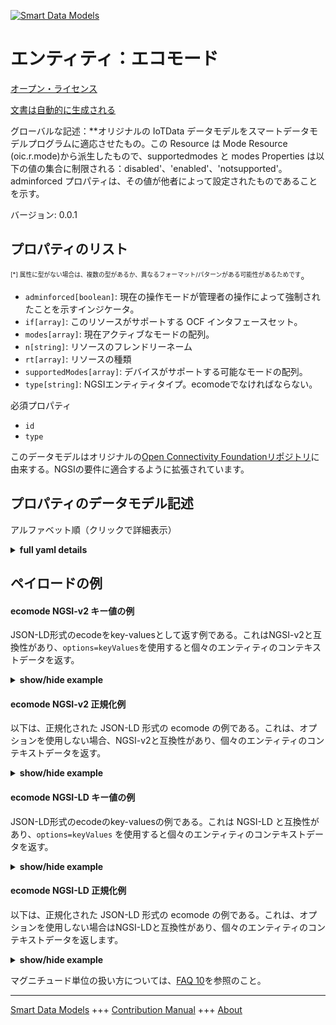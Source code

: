 <!-- 10-Header -->  
[![Smart Data Models](https://smartdatamodels.org/wp-content/uploads/2022/01/SmartDataModels_logo.png "Logo")](https://smartdatamodels.org)  
エンティティ：エコモード  
============<!-- /10-Header -->  
<!-- 15-License -->  
[オープン・ライセンス](https://github.com/smart-data-models//dataModel.OCF/blob/master/ecomode/LICENSE.md)  
[文書は自動的に生成される](https://docs.google.com/presentation/d/e/2PACX-1vTs-Ng5dIAwkg91oTTUdt8ua7woBXhPnwavZ0FxgR8BsAI_Ek3C5q97Nd94HS8KhP-r_quD4H0fgyt3/pub?start=false&loop=false&delayms=3000#slide=id.gb715ace035_0_60)  
<!-- /15-License -->  
<!-- 20-Description -->  
グローバルな記述：**オリジナルの IoTData データモデルをスマートデータモデルプログラムに適応させたもの。この Resource は Mode Resource (oic.r.mode)から派生したもので、supportedmodes と modes Properties は以下の値の集合に制限される：disabled'、'enabled'、'notsupported'。adminforced プロパティは、その値が他者によって設定されたものであることを示す。  
バージョン: 0.0.1  
<!-- /20-Description -->  
<!-- 30-PropertiesList -->  

## プロパティのリスト  

<sup><sub>[*] 属性に型がない場合は、複数の型があるか、異なるフォーマット/パターンがある可能性があるためです</sub></sup>。  
- `adminforced[boolean]`: 現在の操作モードが管理者の操作によって強制されたことを示すインジケータ。  - `if[array]`: このリソースがサポートする OCF インタフェースセット。  - `modes[array]`: 現在アクティブなモードの配列。  - `n[string]`: リソースのフレンドリーネーム  - `rt[array]`: リソースの種類  - `supportedModes[array]`: デバイスがサポートする可能なモードの配列。  - `type[string]`: NGSIエンティティタイプ。ecomodeでなければならない。  <!-- /30-PropertiesList -->  
<!-- 35-RequiredProperties -->  
必須プロパティ  
- `id`  - `type`  <!-- /35-RequiredProperties -->  
<!-- 40-RequiredProperties -->  
このデータモデルはオリジナルの[Open Connectivity Foundationリポジトリ](https://github.com/openconnectivityfoundation/IoTDataModels)に由来する。NGSIの要件に適合するように拡張されています。  
<!-- /40-RequiredProperties -->  
<!-- 50-DataModelHeader -->  
## プロパティのデータモデル記述  
アルファベット順（クリックで詳細表示）  
<!-- /50-DataModelHeader -->  
<!-- 60-ModelYaml -->  
<details><summary><strong>full yaml details</strong></summary>    
```yaml  
ecomode:    
  description: 'Smart Data Models Program adaptation of the original IoTData data Models. This Resource specifies the supported and currently active Eco Mode of a Device The Resource is a deriviative of the Mode Resource (oic.r.mode) with a restriction that the population of supportedmodes and modes Properties is restricted to the set of values: ''disabled'',''enabled'',''notsupported''. The adminforced Property indicates that the value has been set by another party (e.g. via some offboard Smart Energy interaction) '    
  properties:    
    adminforced:    
      description: The indicator that the current mode of operation has been forced by admin action.    
      readOnly: true    
      type: boolean    
      x-ngsi:    
        type: Property    
    if:    
      description: The OCF Interface set supported by this Resource.    
      items:    
        enum:    
          - oic.if.a    
          - oic.if.baseline    
        type: string    
      minItems: 2    
      readOnly: true    
      type: array    
      uniqueItems: true    
      x-ngsi:    
        type: Property    
    modes:    
      description: The array of the currently active mode(s).    
      items:    
        enum:    
          - disabled    
          - enabled    
          - notsupported    
        type: string    
      type: array    
      uniqueItems: true    
      x-ngsi:    
        type: Property    
    n:    
      description: Friendly name of the Resource    
      maxLength: 64    
      readOnly: true    
      type: string    
      x-ngsi:    
        type: Property    
    rt:    
      description: The Resource Type.    
      items:    
        enum:    
          - oic.r.ecomode    
        maxLength: 64    
        type: string    
      minItems: 1    
      readOnly: true    
      type: array    
      uniqueItems: true    
      x-ngsi:    
        type: Property    
    supportedModes:    
      description: The array of possible modes the device supports.    
      items:    
        enum:    
          - disabled    
          - enabled    
          - notsupported    
        type: string    
      readOnly: true    
      type: array    
      x-ngsi:    
        type: Property    
    type:    
      description: NGSI entity type. It has to be ecomode    
      enum:    
        - ecomode    
      type: string    
      x-ngsi:    
        type: Property    
  required:    
    - id    
    - type    
  type: object    
  x-derived-from: https://github.com/OpenInterConnect/IoTDataModels/blob/master/ecomodeResURI.swagger.json    
  x-disclaimer: 'Redistribution and use in source and binary forms, with or without modification, are permitted  provided that the license conditions are met. Copyleft (c) 2022 Contributors to Smart Data Models Program'    
  x-license-url: https://github.com/smart-data-models/dataModel.OCF/blob/master/ecomode/LICENSE.md    
  x-model-schema: https://smart-data-models.github.io/dataModel.IoTDataModels/ecomode/schema.json    
  x-model-tags: OCF    
  x-version: 0.0.1    
```  
</details>    
<!-- /60-ModelYaml -->  
<!-- 70-MiddleNotes -->  
<!-- /70-MiddleNotes -->  
<!-- 80-Examples -->  
## ペイロードの例  
#### ecomode NGSI-v2 キー値の例  
JSON-LD形式のecodeをkey-valuesとして返す例である。これはNGSI-v2と互換性があり、`options=keyValues`を使用すると個々のエンティティのコンテキストデータを返す。  
<details><summary><strong>show/hide example</strong></summary>    
```json  
{  
  "id": "urn:ngsi-ld:ecomode:id:XTKS:41735897",  
  "dateCreated": "1984-05-09T22:46:30Z",  
  "dateModified": "2005-12-26T00:05:52Z",  
  "source": "Pick five government out several. Onto care door future.",  
  "name": "Source bed up these. Focus allow act rather cover what. Body rock product history management.",  
  "alternateName": "Dark wrong could thank yard. Before think major necessary police responsibility himself think. Would sit avoid floor relationship suffer thousand modern.",  
  "description": "Morning financial law compare paper. Two find model tough remember war. Business identify particularly claim.",  
  "dataProvider": "Wish church to event in line. Ever career sound her from figure.",  
  "owner": [  
    "urn:ngsi-ld:ecomode:items:VUPI:33448029",  
    "urn:ngsi-ld:ecomode:items:JAMY:20507933"  
  ],  
  "seeAlso": [  
    "urn:ngsi-ld:ecomode:items:NYJQ:21494614",  
    "urn:ngsi-ld:ecomode:items:MKLF:57041922"  
  ],  
  "location": {  
    "type": "Point",  
    "coordinates": [  
      -44.6641115,  
      141.353721  
    ]  
  },  
  "address": {  
    "streetAddress": "Name husband local positive hear past open. Pay dream recently card never.",  
    "addressLocality": "Arm should bar western beautiful. Continue affect Republican attention level on.",  
    "addressRegion": "Thousand yes beautiful work national key born. Cut stage believe town enough gas past. Scene peace six factor happy those blood condition. Dream police somebody fill.",  
    "addressCountry": "Somebody drug cup green stand. Upon finish outside agent.",  
    "postalCode": "Season ten movie different drug. Thus these picture seat.",  
    "postOfficeBoxNumber": "Special who big movement. Entire could page item decade consumer lawyer kitchen."  
  },  
  "areaServed": "Build type series executive technology whole situation for. Series natural religious enjoy oil. Beat eat arrive ever."  
}  
```  
</details>  
#### ecomode NGSI-v2 正規化例  
以下は、正規化された JSON-LD 形式の ecomode の例である。これは、オプションを使用しない場合、NGSI-v2と互換性があり、個々のエンティティのコンテキストデータを返す。  
<details><summary><strong>show/hide example</strong></summary>    
```json  
{  
  "id": {  
    "type": "string",  
    "value": "urn:ngsi-ld:ecomode:id:XTKS:41735897"  
  },  
  "dateCreated": {  
    "format": "date-time",  
    "type": "string",  
    "value": "1984-05-09T22:46:30Z"  
  },  
  "dateModified": {  
    "format": "date-time",  
    "type": "string",  
    "value": "2005-12-26T00:05:52Z"  
  },  
  "source": {  
    "type": "string",  
    "value": "Pick five government out several. Onto care door future."  
  },  
  "name": {  
    "type": "string",  
    "value": "Source bed up these. Focus allow act rather cover what. Body rock product history management."  
  },  
  "alternateName": {  
    "type": "string",  
    "value": "Dark wrong could thank yard. Before think major necessary police responsibility himself think. Would sit avoid floor relationship suffer thousand modern."  
  },  
  "description": {  
    "type": "string",  
    "value": "Morning financial law compare paper. Two find model tough remember war. Business identify particularly claim."  
  },  
  "dataProvider": {  
    "type": "string",  
    "value": "Wish church to event in line. Ever career sound her from figure."  
  },  
  "owner": {  
    "type": "array",  
    "value": [  
      "urn:ngsi-ld:ecomode:items:VUPI:33448029",  
      "urn:ngsi-ld:ecomode:items:JAMY:20507933"  
    ]  
  },  
  "seeAlso": {  
    "type": "array",  
    "value": [  
      "urn:ngsi-ld:ecomode:items:NYJQ:21494614",  
      "urn:ngsi-ld:ecomode:items:MKLF:57041922"  
    ]  
  },  
  "location": {  
    "type": "object",  
    "value": {  
      "type": "Point",  
      "coordinates": [  
        -44.6641115,  
        141.353721  
      ]  
    }  
  },  
  "address": {  
    "type": "object",  
    "value": {  
      "streetAddress": "Name husband local positive hear past open. Pay dream recently card never.",  
      "addressLocality": "Arm should bar western beautiful. Continue affect Republican attention level on.",  
      "addressRegion": "Thousand yes beautiful work national key born. Cut stage believe town enough gas past. Scene peace six factor happy those blood condition. Dream police somebody fill.",  
      "addressCountry": "Somebody drug cup green stand. Upon finish outside agent.",  
      "postalCode": "Season ten movie different drug. Thus these picture seat.",  
      "postOfficeBoxNumber": "Special who big movement. Entire could page item decade consumer lawyer kitchen."  
    }  
  },  
  "areaServed": {  
    "type": "string",  
    "value": "Build type series executive technology whole situation for. Series natural religious enjoy oil. Beat eat arrive ever."  
  }  
}  
```  
</details>  
#### ecomode NGSI-LD キー値の例  
JSON-LD形式のecodeのkey-valuesの例である。これは NGSI-LD と互換性があり、`options=keyValues` を使用すると個々のエンティティのコンテキストデータを返す。  
<details><summary><strong>show/hide example</strong></summary>    
```json  
{  
    "id": "urn:ngsi-ld:ecomode:id:XTKS:41735897",  
    "dateCreated": "1984-05-09T22:46:30Z",  
    "dateModified": "2005-12-26T00:05:52Z",  
    "source": "Pick five government out several. Onto care door future.",  
    "name": "Source bed up these. Focus allow act rather cover what. Body rock product history management.",  
    "alternateName": "Dark wrong could thank yard. Before think major necessary police responsibility himself think. Would sit avoid floor relationship suffer thousand modern.",  
    "description": "Morning financial law compare paper. Two find model tough remember war. Business identify particularly claim.",  
    "dataProvider": "Wish church to event in line. Ever career sound her from figure.",  
    "owner": [  
        "urn:ngsi-ld:ecomode:items:VUPI:33448029",  
        "urn:ngsi-ld:ecomode:items:JAMY:20507933"  
    ],  
    "seeAlso": [  
        "urn:ngsi-ld:ecomode:items:NYJQ:21494614",  
        "urn:ngsi-ld:ecomode:items:MKLF:57041922"  
    ],  
    "location": {  
        "type": "Point",  
        "coordinates": [  
            -44.6641115,  
            141.353721  
        ]  
    },  
    "address": {  
        "streetAddress": "Name husband local positive hear past open. Pay dream recently card never.",  
        "addressLocality": "Arm should bar western beautiful. Continue affect Republican attention level on.",  
        "addressRegion": "Thousand yes beautiful work national key born. Cut stage believe town enough gas past. Scene peace six factor happy those blood condition. Dream police somebody fill.",  
        "addressCountry": "Somebody drug cup green stand. Upon finish outside agent.",  
        "postalCode": "Season ten movie different drug. Thus these picture seat.",  
        "postOfficeBoxNumber": "Special who big movement. Entire could page item decade consumer lawyer kitchen."  
    },  
    "areaServed": "Build type series executive technology whole situation for. Series natural religious enjoy oil. Beat eat arrive ever.",  
    "@context": [  
        "https://smartdatamodels.org/context.jsonld",  
        "https://raw.githubusercontent.com/smart-data-models/dataModel.OCF/master/context.jsonld"  
    ]  
}  
```  
</details>  
#### ecomode NGSI-LD 正規化例  
以下は、正規化された JSON-LD 形式の ecomode の例である。これは、オプションを使用しない場合はNGSI-LDと互換性があり、個々のエンティティのコンテキストデータを返します。  
<details><summary><strong>show/hide example</strong></summary>    
```json  
{  
    "id": "urn:ngsi-ld:ecomode:id:GJVA:13699863",  
    "dateCreated": {  
        "type": "Property",  
        "value": {  
            "@type": "DateTime",  
            "@value": "1994-11-01T22:23:55Z"  
        }  
    },  
    "dateModified": {  
        "type": "Property",  
        "value": {  
            "@type": "DateTime",  
            "@value": "2006-05-08T02:19:52Z"  
        }  
    },  
    "source": {  
        "type": "Property",  
        "value": "Color attorney late customer enjoy. Wait think range before. Water save good well city might."  
    },  
    "name": {  
        "type": "Property",  
        "value": "Energy happen through difficult sense arm edge. Understand street tree notice dog scene."  
    },  
    "alternateName": {  
        "type": "Property",  
        "value": "Enjoy soon son recognize wear site energy. Reality no government allow open easy me."  
    },  
    "description": {  
        "type": "Property",  
        "value": "Throughout government half somebody piece keep better agent. Eat else society region century affect."  
    },  
    "dataProvider": {  
        "type": "Property",  
        "value": "Each financial cut maintain. Sign until yourself son act teach particular."  
    },  
    "owner": {  
        "type": "Property",  
        "value": [  
            "urn:ngsi-ld:ecomode:items:TLNB:35212256",  
            "urn:ngsi-ld:ecomode:items:JTVR:32851398"  
        ]  
    },  
    "seeAlso": {  
        "type": "Property",  
        "value": [  
            "urn:ngsi-ld:ecomode:items:QBWQ:99867251"  
        ]  
    },  
    "location": {  
        "type": "Property",  
        "value": {  
            "type": "Point",  
            "coordinates": [  
                -78.420297,  
                -10.920941  
            ]  
        }  
    },  
    "address": {  
        "type": "Property",  
        "value": {  
            "streetAddress": "Build myself health. Let generation movie. Safe interest popular buy.",  
            "addressLocality": "Apply idea buy. Like simply point staff each nor member. Nature prevent religious share set fine the.",  
            "addressRegion": "Senior method leader. Research prepare health style. Out might simple interesting marriage space present wall.",  
            "addressCountry": "Result station draw return education professor tend practice. Agency offer sure thus. Visit safe wonder traditional. Name where rate.",  
            "postalCode": "Talk political position anyone building despite. Long candidate stuff away.",  
            "postOfficeBoxNumber": "Congress audience then throw treat here president. Reality situation enter though we high past under. Green outside easy process various or."  
        }  
    },  
    "areaServed": {  
        "type": "Property",  
        "value": "Political night prove along sure coach. Way system another up herself. Idea high standard make. Short whom sister wait this."  
    },  
    "@context": [  
        "https://smartdatamodels.org/context.jsonld",  
        "https://raw.githubusercontent.com/smart-data-models/dataModel.OCF/master/context.jsonld"  
    ]  
}  
```  
</details><!-- /80-Examples -->  
<!-- 90-FooterNotes -->  
<!-- /90-FooterNotes -->  
<!-- 95-Units -->  
マグニチュード単位の扱い方については、[FAQ 10](https://smartdatamodels.org/index.php/faqs/)を参照のこと。  
<!-- /95-Units -->  
<!-- 97-LastFooter -->  
---  
[Smart Data Models](https://smartdatamodels.org) +++ [Contribution Manual](https://bit.ly/contribution_manual) +++ [About](https://bit.ly/Introduction_SDM)<!-- /97-LastFooter -->  
